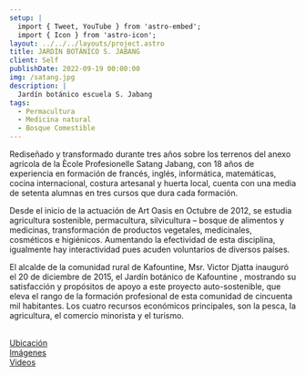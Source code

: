 ```yaml
---
setup: |
  import { Tweet, YouTube } from 'astro-embed';
  import { Icon } from 'astro-icon';
layout: ../../../layouts/project.astro
title: JARDÍN BOTÁNICO S. JABANG
client: Self
publishDate: 2022-09-19 00:00:00
img: /satang.jpg
description: |
  Jardín botánico escuela S. Jabang
tags:
  - Permacultura
  - Medicina natural
  - Bosque Comestible
---
```


Rediseñado y transformado durante tres años sobre los terrenos del anexo agrícola de la Ècole Profesionelle Satang Jabang, con 18 años de experiencia en formación de francés, inglés, informática, matemáticas, cocina internacional, costura artesanal y huerta local, cuenta con una media de setenta alumnas en tres cursos que dura cada formación.

Desde el inicio de la actuación de Art Oasis en Octubre de 2012, se estudia agricultura sostenible, permacultura, silvicultura – bosque de alimentos y medicinas, transformación de productos vegetales, medicinales, cosméticos e higiénicos. Aumentando la efectividad de esta disciplina, igualmente hay interactividad pues acuden voluntarios de diversos países.

El alcalde de la comunidad rural de Kafountine, Msr. Victor Djatta inauguró el 20 de diciembre de 2015, el Jardín botánico de Kafountine , mostrando su satisfacción y propósitos de apoyo a este proyecto auto-sostenible, que eleva el rango de la formación profesional de esta comunidad de cincuenta mil habitantes. Los cuatro recursos económicos principales, son la pesca, la agricultura, el comercio minorista y el turismo.

<br/>
<div class="flex flex-col justify-around sm:flex-row" >
	<div class="flex items-center justify-center flex-col mb-8">
    <a class="sm:w-20 sm:h-20 w-32 h-32" href="https://goo.gl/maps/eeP56VibGWvW1JGt6">
			<Icon pack="mdi" name="map-marker"/>
		</a>
		<a class="text-black hover:text-c-green" href="https://goo.gl/maps/eeP56VibGWvW1JGt6">Ubicación</a>
	</div>
	<div class="flex items-center justify-center flex-col mb-8">
    <a class="sm:w-20 sm:h-20 w-32 h-32" href="https://www.facebook.com/media/set/?set=a.560003579462244">
			<Icon pack="mdi" name="image-multiple"/>
		</a>
		<a class="text-black hover:text-c-green" href="https://www.facebook.com/media/set/?set=a.560003579462244">Imágenes</a>
	</div>
	<div class="flex items-center justify-center flex-col mb-8">
    <a class="sm:w-20 sm:h-20 w-32 h-32" href="https://www.youtube.com/channel/UC-J1epsdvSyG8o6yQR2xRJQ/videos">
			<Icon pack="mdi" name="play-box-multiple"/>
		</a>
		<a class="text-black hover:text-c-green" href="https://www.youtube.com/channel/UC-J1epsdvSyG8o6yQR2xRJQ/videos">Videos</a>
	</div>
</div>
